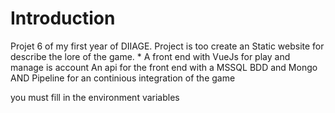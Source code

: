 # Introduction 
Projet 6 of my first year of DIIAGE. 
Project is too create an Static website for describe the lore of the game. *
A front end with VueJs for play and manage is account
An api for the front end with a MSSQL BDD and Mongo
AND Pipeline for an continious integration of the game

you must fill in the environment variables